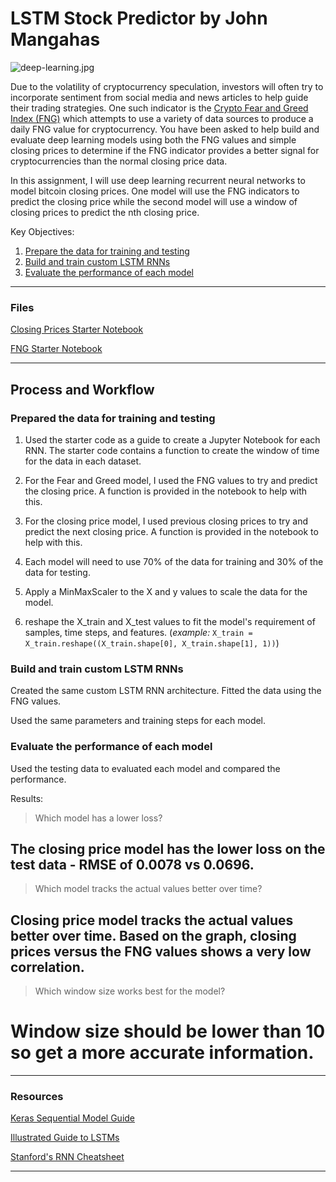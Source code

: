 # LSTM Stock Predictor by John Mangahas

![deep-learning.jpg](Images/deep-learning.jpg)

Due to the volatility of cryptocurrency speculation, investors will often try to incorporate sentiment from social media and news articles to help guide their trading strategies. One such indicator is the [Crypto Fear and Greed Index (FNG)](https://alternative.me/crypto/fear-and-greed-index/) which attempts to use a variety of data sources to produce a daily FNG value for cryptocurrency. You have been asked to help build and evaluate deep learning models using both the FNG values and simple closing prices to determine if the FNG indicator provides a better signal for cryptocurrencies than the normal closing price data.

In this assignment, I will use deep learning recurrent neural networks to model bitcoin closing prices. One model will use the FNG indicators to predict the closing price while the second model will use a window of closing prices to predict the nth closing price.

Key Objectives:

1. [Prepare the data for training and testing](#prepare-the-data-for-training-and-testing)
2. [Build and train custom LSTM RNNs](#build-and-train-custom-lstm-rnns)
3. [Evaluate the performance of each model](#evaluate-the-performance-of-each-model)

- - -

### Files

[Closing Prices Starter Notebook](lstm_stock_predictor/lstm_stock_predictor_closing.ipynb)

[FNG Starter Notebook](lstm_stock_predictor/lstm_stock_predictor_fng.ipynb)

- - -

## Process and Workflow

### Prepared the data for training and testing

1. Used the starter code as a guide to create a Jupyter Notebook for each RNN. The starter code contains a function to create the window of time for the data in each dataset.

2. For the Fear and Greed model, I used the FNG values to try and predict the closing price. A function is provided in the notebook to help with this.

3. For the closing price model, I used previous closing prices to try and predict the next closing price. A function is provided in the notebook to help with this.

4. Each model will need to use 70% of the data for training and 30% of the data for testing.

5. Apply a MinMaxScaler to the X and y values to scale the data for the model.

6. reshape the X_train and X_test values to fit the model's requirement of samples, time steps, and features. (*example:* `X_train = X_train.reshape((X_train.shape[0], X_train.shape[1], 1))`)

### Build and train custom LSTM RNNs

Created the same custom LSTM RNN architecture. Fitted the data using the FNG values.

Used the same parameters and training steps for each model. 

### Evaluate the performance of each model

Used the testing data to evaluated each model and compared the performance.

Results:

> Which model has a lower loss? 

## The closing price model has the lower loss on the test data - RMSE of 0.0078 vs 0.0696.

> Which model tracks the actual values better over time?

## Closing price model tracks the actual values better over time. Based on the graph, closing prices versus the FNG values shows a very low correlation.

> Which window size works best for the model?

# Window size should be lower than 10 so get a more accurate information.

- - -

### Resources

[Keras Sequential Model Guide](https://keras.io/getting-started/sequential-model-guide/)

[Illustrated Guide to LSTMs](https://towardsdatascience.com/illustrated-guide-to-lstms-and-gru-s-a-step-by-step-explanation-44e9eb85bf21)

[Stanford's RNN Cheatsheet](https://stanford.edu/~shervine/teaching/cs-230/cheatsheet-recurrent-neural-networks)

- - -

